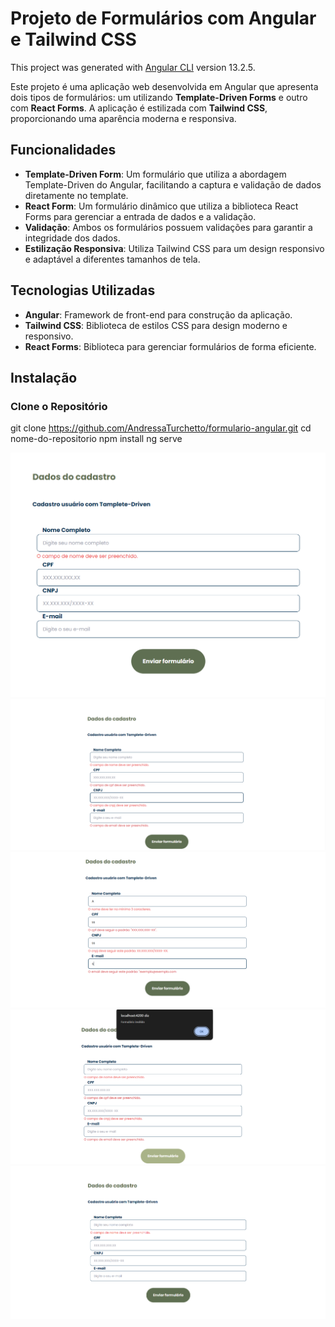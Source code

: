 # Projeto de Formulários com Angular e Tailwind CSS

This project was generated with [Angular CLI](https://github.com/angular/angular-cli) version 13.2.5.

Este projeto é uma aplicação web desenvolvida em Angular que apresenta dois tipos de formulários: um utilizando **Template-Driven Forms** e outro com **React Forms**. A aplicação é estilizada com **Tailwind CSS**, proporcionando uma aparência moderna e responsiva.

## Funcionalidades

- **Template-Driven Form**: Um formulário que utiliza a abordagem Template-Driven do Angular, facilitando a captura e validação de dados diretamente no template.
- **React Form**: Um formulário dinâmico que utiliza a biblioteca React Forms para gerenciar a entrada de dados e a validação.
- **Validação**: Ambos os formulários possuem validações para garantir a integridade dos dados.
- **Estilização Responsiva**: Utiliza Tailwind CSS para um design responsivo e adaptável a diferentes tamanhos de tela.

## Tecnologias Utilizadas

- **Angular**: Framework de front-end para construção da aplicação.
- **Tailwind CSS**: Biblioteca de estilos CSS para design moderno e responsivo.
- **React Forms**: Biblioteca para gerenciar formulários de forma eficiente.

## Instalação

### Clone o Repositório

git clone https://github.com/AndressaTurchetto/formulario-angular.git
cd nome-do-repositorio
npm install
ng serve

![Demonstração da Aplicação](src/assets/tela1.png)
![Demonstração da Aplicação](src/assets/tela2.png)
![Demonstração da Aplicação](src/assets/tela3.png)
![Demonstração da Aplicação](src/assets/tela4.png)
![Demonstração da Aplicação](src/assets/tela5.png)
